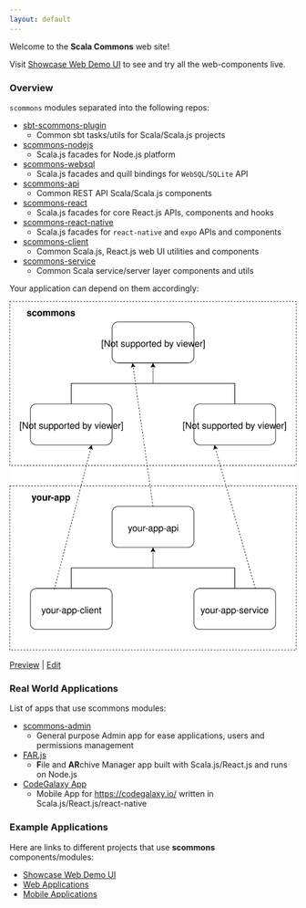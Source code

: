 ```yaml
---
layout: default
---
```


Welcome to the **Scala Commons** web site!

Visit [Showcase Web Demo UI](https://scommons.org/scommons-client/showcase/)
to see and try all the web-components live.

### Overview

`scommons` modules separated into the following repos:

- [sbt-scommons-plugin](https://scommons.org/sbt-scommons-plugin/)
  - Common sbt tasks/utils for Scala/Scala.js projects
- [scommons-nodejs](https://github.com/scommons/scommons-nodejs)
  - Scala.js facades for Node.js platform
- [scommons-websql](https://github.com/scommons/scommons-websql)
  - Scala.js facades and quill bindings for `WebSQL`/`SQLite` API
- [scommons-api](https://scommons.org/scommons-api/)
  - Common REST API Scala/Scala.js components
- [scommons-react](https://scommons.org/scommons-react/)
  - Scala.js facades for core React.js APIs, components and hooks
- [scommons-react-native](https://scommons.org/scommons-react-native/)
  - Scala.js facades for `react-native` and `expo` APIs and components
- [scommons-client](https://scommons.org/scommons-client/)
  - Common Scala.js, React.js web UI utilities and components
- [scommons-service](https://github.com/scommons/scommons-service)
  - Common Scala service/server layer components and utils

Your application can depend on them accordingly:

![Overview](drawio/overview.svg)

[Preview](https://www.draw.io/?chrome=0&lightbox=1&url=https%3A%2F%2Fraw.githubusercontent.com%2Fscommons%2Fscommons.github.io%2Fmain%2Fdrawio%2Foverview.svg%3Ft%3D0) | [Edit](https://www.draw.io/?title=overview.svg&url=https%3A%2F%2Fraw.githubusercontent.com%2Fscommons%2Fscommons.github.io%2Fmain%2Fdrawio%2Foverview.svg%3Ft%3D0)

### Real World Applications

List of apps that use scommons modules:

- [scommons-admin](https://scommons.org/scommons-admin/)
  - General purpose Admin app for ease applications, users and permissions management
- [FAR.js](https://github.com/scommons/far-js)
  - **F**ile and **AR**chive Manager app built with Scala.js/React.js and runs on Node.js
- [CodeGalaxy App](https://github.com/ExplainLabs/codegalaxy-app)
  - Mobile App for https://codegalaxy.io/ written in Scala.js/React.js/react-native


### Example Applications

Here are links to different projects that use **scommons** components/modules:

- [Showcase Web Demo UI](https://scommons.org/scommons-client/showcase/)
- [Web Applications](https://scommons.org/scommons-examples/)
- [Mobile Applications](https://scommons.org/scommons-examples-mobile/)
